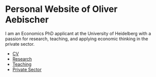 # Personal Website of Oliver Aebischer

I am an Economics PhD applicant at the University of Heidelberg with a passion for research, teaching, and applying economic thinking in the private sector.

- [CV](cv.md)
- [Research](research.md)
- [Teaching](teaching.md)
- [Private Sector](private-sector.md)

